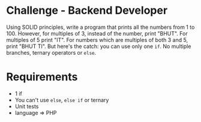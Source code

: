 # Challenge - Backend Developer
Using SOLID principles, write a program that prints all the numbers from 1 to 100. However, for multiples of 3, instead of the number, print "BHUT". For multiples of 5 print "IT". For numbers which are multiples of both 3 and 5, print "BHUT TI". But here's the catch: you can use only one `if`. No multiple branches, ternary operators or `else`.

# Requirements
* 1 if
* You can't use `else`, `else if` or ternary
* Unit tests
* language => PHP
